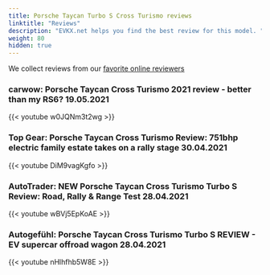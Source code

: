 ```yaml
---
title: Porsche Taycan Turbo S Cross Turismo reviews
linktitle: "Reviews"
description: "EVKX.net helps you find the best review for this model. "
weight: 80
hidden: true
---
```

<object class="img-fluid" type="image/svg+xml" data="../modelnavigation.svg"></object>
We collect reviews from our [favorite online reviewers](/guides/evreviewers/)

### carwow: Porsche Taycan Cross Turismo 2021 review - better than my RS6? 19.05.2021

{{< youtube w0JQNm3t2wg >}}

### Top Gear: Porsche Taycan Cross Turismo Review: 751bhp electric family estate takes on a rally stage 30.04.2021

{{< youtube DiM9vagKgfo >}}

### AutoTrader: NEW Porsche Taycan Cross Turismo Turbo S Review: Road, Rally & Range Test 28.04.2021

{{< youtube wBVj5EpKoAE >}}

### Autogefühl: Porsche Taycan Cross Turismo Turbo S REVIEW - EV supercar offroad wagon 28.04.2021

{{< youtube nHlhfhb5W8E >}}

